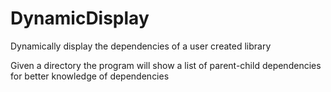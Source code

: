 # DynamicDisplay
Dynamically display the dependencies of a user created library

Given a directory the program will show a list of parent-child dependencies for better knowledge of dependencies
